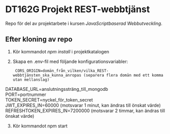 # DT162G Projekt REST-webbtjänst
Repo för del av projektarbete i kursen *JavaScriptbaserad Webbutveckling*.

## Efter kloning av repo
1. Kör kommandot *npm install* i projektkatalogen
2. Skapa en .env-fil med följande konfigurationsvariabler:

        CORS_ORIGIN=domän_från_vilken/vilka_REST-webbtjänsten_ska_kunna_anropas (separera flera domän med ett komma utan mellanslag)  
DATABASE_URL=anslutningssträng_till_mongodb  
PORT=portnummer  
TOKEN_SECRET=nyckel_för_token_secret  
JWT_EXPIRES_IN=60000 (motsvarar 1 minut, kan ändras till önskat värde)  
REFRESHTOKEN_EXPIRES_IN=7200000 (motsvarar 2 timmar, kan ändras till önskat värde)  

3. Kör kommandot npm start